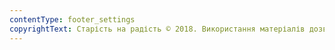 ```yaml
---
contentType: footer_settings
copyrightText: Старість на радість © 2018. Використання матеріалів дозволяється лише за згоди учасників проекту.
---
```

